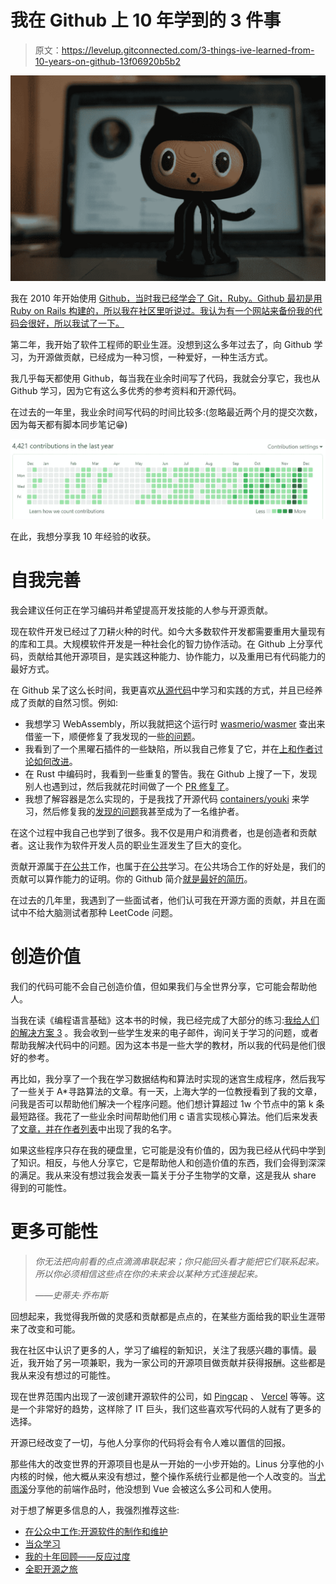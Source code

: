 # 我在 Github 上 10 年学到的 3 件事

> 原文：<https://levelup.gitconnected.com/3-things-ive-learned-from-10-years-on-github-13f06920b5b2>

![](img/fa1e273ad693677223a0930dbc426c8d.png)

我在 2010 年开始使用 [Github，当时我已经学会了 Git，Ruby。Github 最初是用 Ruby on Rails 构建的，所以我在社区里听说过。我认为有一个网站来备份我的代码会很好，所以我试了一下。](https://github.com/chenyukang)

第二年，我开始了软件工程师的职业生涯。没想到这么多年过去了，向 Github 学习，为开源做贡献，已经成为一种习惯，一种爱好，一种生活方式。

我几乎每天都使用 Github，每当我在业余时间写了代码，我就会分享它，我也从 Github 学习，因为它有这么多优秀的参考资料和开源代码。

在过去的一年里，我业余时间写代码的时间比较多:(忽略最近两个月的提交次数，因为每天都有脚本同步笔记😁)

![](img/4c4a61c6ca938e5ac0560e586fc9fc30.png)

在此，我想分享我 10 年经验的收获。

# 自我完善

我会建议任何正在学习编码并希望提高开发技能的人参与开源贡献。

现在软件开发已经过了刀耕火种的时代。如今大多数软件开发都需要重用大量现有的库和工具。大规模软件开发是一种社会化的智力协作活动。在 Github 上分享代码，贡献给其他开源项目，是实践这种能力、协作能力，以及重用已有代码能力的最好方式。

在 Github 呆了这么长时间，我更喜欢[从源代码](https://coderscat.com/learn-from-source-code/)中学习和实践的方式，并且已经养成了贡献的自然习惯。例如:

*   我想学习 WebAssembly，所以我就把这个运行时 [wasmerio/wasmer](https://github.com/wasmerio/wasmer) 查出来借鉴一下，顺便修复了我发现的一些[的问题](https://github.com/wasmerio/wasmer/pulls?q=is:pr+is:closed+author:chenyukang)。
*   我看到了一个黑曜石插件的一些缺陷，所以我自己修复了它，并在[上和作者讨论如何改进](https://github.com/tadashi-aikawa/obsidian-various-complements-plugin/issues/30)。
*   在 Rust 中编码时，我看到一些重复的警告。我在 Github 上搜了一下，发现别人也遇到过，然后我就花时间做了一个 [PR 修复了](https://github.com/rust-lang/rust/pull/88493)。
*   我想了解容器是怎么实现的，于是我找了开源代码 [containers/youki](https://github.com/containers/youki) 来学习，然后修复我的[发现的问题](https://github.com/containers/youki/pulls?q=is:pr+author:chenyukang+is:closed)我甚至成为了一名维护者。

在这个过程中我自己也学到了很多。我不仅是用户和消费者，也是创造者和贡献者。这让我作为软件开发人员的职业生涯发生了巨大的变化。

贡献开源属于[在公共](https://wsvincent.com/working-in-public-book-review/)工作，也属于[在公共](https://www.swyx.io/learn-in-public/)学习。在公共场合工作的好处是，我们的贡献可以算作能力的证明。你的 Github 简介[就是最好的简历](https://www.codecademy.com/resources/blog/how-to-use-github-to-strengthen-your-resume/)。

在过去的几年里，我遇到了一些面试者，他们认可我在开源方面的贡献，并且在面试中不给大脑测试者那种 LeetCode 问题。

# 创造价值

我们的代码可能不会自己创造价值，但如果我们与全世界分享，它可能会帮助他人。

当我在读《编程语言基础》这本书的时候，我已经完成了大部分的练习:[我给人们的解决方案 3](https://github.com/chenyukang/eopl) 。我会收到一些学生发来的电子邮件，询问关于学习的问题，或者帮助我解决代码中的问题。因为这本书是一些大学的教材，所以我的代码是他们很好的参考。

再比如，我分享了一个我在学习数据结构和算法时实现的迷宫生成程序，然后我写了一些关于 A*寻路算法的文章。有一天，上海大学的一位教授看到了我的文章，问我是否可以帮助他们解决一个程序问题。他们想计算超过 1w 个节点中的第 k 条最短路径。我花了一些业余时间帮助他们用 c 语言实现核心算法。他们后来发表了[文章，并在作者列表](https://pubs.rsc.org/en/content/articlelanding/2013/mb/c3mb70089e#!divRelatedContent&articles)中出现了我的名字。

如果这些程序只存在我的硬盘里，它可能是没有价值的，因为我已经从代码中学到了知识。相反，与他人分享它，它是帮助他人和创造价值的东西，我们会得到深深的满足。我从来没有想过我会发表一篇关于分子生物学的文章，这是我从 share 得到的可能性。

# 更多可能性

> *你无法把向前看的点点滴滴串联起来；你只能回头看才能把它们联系起来。所以你必须相信这些点在你的未来会以某种方式连接起来。*
> 
> *——史蒂夫·乔布斯*

回想起来，我觉得我所做的灵感和贡献都是点点的，在某些方面给我的职业生涯带来了改变和可能。

我在社区中认识了更多的人，学习了编程的新知识，关注了我感兴趣的事情。最近，我开始了另一项兼职，我为一家公司的开源项目做贡献并获得报酬。这些都是我从来没有想过的可能性。

现在世界范围内出现了一波创建开源软件的公司，如 [Pingcap](https://github.com/pingcap) 、 [Vercel](https://github.com/vercel/vercel) 等等。这是一个非常好的趋势，这样除了 IT 巨头，我们这些喜欢写代码的人就有了更多的选择。

开源已经改变了一切，与他人分享你的代码将会有令人难以置信的回报。

那些伟大的改变世界的开源项目也是从一开始的一小步开始的。Linus 分享他的小内核的时候，他大概从来没有想过，整个操作系统行业都是他一个人改变的。当[尤雨溪](https://twitter.com/youyuxi)分享他的前端作品时，他没想到 Vue 会被这么多公司和人使用。

对于想了解更多信息的人，我强烈推荐这些:

*   [在公众中工作:开源软件的制作和维护](https://amzn.to/3EHlsBj)
*   [当众学习](https://www.swyx.io/learn-in-public/)
*   [我的十年回顾——反应过度](https://overreacted.io/my-decade-in-review/)
*   [全职开源之旅](https://scriptconf.org/blog/the-journey-to-full-time-open-source-evan-you/)